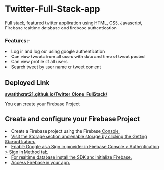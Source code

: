 <h1>Twitter-Full-Stack-app</h1>
<p>Full stack, featured twitter application using HTML, CSS, Javascript, Firebase realtime database and firebase authentication.</p>
<h3>Features:-</h3>
<li>Log in and log out using google authentication</li>
<li>Can view tweets from all users with date and time of tweet posted</li>
<li>Can view profile of all users</li>
<li>Search tweet by user name or tweet content</li>

<h2>Deployed Link</h2>
<b><a href="swatithorat21.github.io/Twitter_Clone_FullStack">swatithorat21.github.io/Twitter_Clone_FullStack/</a></b>

You can create your Firebase Project
<h2>Create and configure your Firebase Project</h2>
<li>Create a Firebase project using the Firebase<a href="https://console.firebase.google.com/u/0/"> Console.</li>
<li>Visit the Storage section and enable storage by clicking the Getting Started button.</li>
<li>Enable Google as a Sign in provider in Firebase Console > Authentication > Sign in Method tab.</li>
<li>For realtime database install the SDK and initialize Firebase.</li>
<li>Access Firebase in your app.</li>


